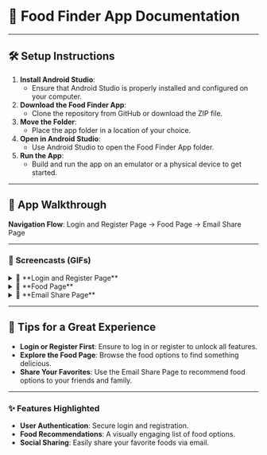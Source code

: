 # 🍔 Food Finder App Documentation

---

## 🛠️ **Setup Instructions**
1. **Install Android Studio**:
   - Ensure that Android Studio is properly installed and configured on your computer.
2. **Download the Food Finder App**:
   - Clone the repository from GitHub or download the ZIP file.
3. **Move the Folder**:
   - Place the app folder in a location of your choice.
4. **Open in Android Studio**:
   - Use Android Studio to open the Food Finder App folder.
5. **Run the App**:
   - Build and run the app on an emulator or a physical device to get started.

---

## 🌟 **App Walkthrough**
**Navigation Flow**: Login and Register Page → Food Page → Email Share Page

---

### 📝 **Screencasts (GIFs)**

<details>
<summary>🔐 **Login and Register Page**</summary>

![login](https://github.com/user-attachments/assets/c0e0fd36-ec3b-4e8a-bd02-8b2567dadf41)

> **Description**: This page allows users to register a new account or log in with existing credentials. *(GIF)*

</details>

<details>
<summary>🍴 **Food Page**</summary>

![foodpage](https://github.com/user-attachments/assets/5c60cbdb-62e5-4427-b92d-2e0877186e8d)

> **Description**: Displays a variety of food options for users to browse and select. *(GIF)*

</details>

<details>
<summary>📧 **Email Share Page**</summary>

![share](https://github.com/user-attachments/assets/47d52c00-7442-409c-978d-cf882418c9a6)

> **Description**: Allows users to share food recommendations via email. *(GIF)*

</details>

---

## 📝 **Tips for a Great Experience**
- **Login or Register First**: Ensure to log in or register to unlock all features.
- **Explore the Food Page**: Browse the food options to find something delicious.
- **Share Your Favorites**: Use the Email Share Page to recommend food options to your friends and family.

---

### ✨ **Features Highlighted**
- **User Authentication**: Secure login and registration.
- **Food Recommendations**: A visually engaging list of food options.
- **Social Sharing**: Easily share your favorite foods via email.
